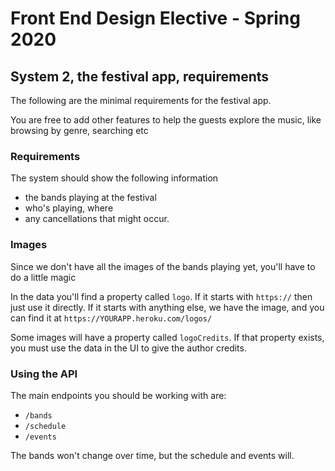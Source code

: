 # Front End Design Elective - Spring 2020

## System 2, the festival app, requirements

The following are the minimal requirements for the festival app.

You are free to add other features to help the guests explore the music, like browsing by genre, searching etc

### Requirements

The system should show the following information

- the bands playing at the festival
- who's playing, where
- any cancellations that might occur.

### Images

Since we don't have all the images of the bands playing yet, you'll have to do a little magic

In the data you'll find a property called `logo`. If it starts with `https://` then just use it directly. If it starts with anything else, we have the image, and you can find it at `https://YOURAPP.heroku.com/logos/`

Some images will have a property called `logoCredits`. If that property exists, you must use the data in the UI to give the author credits.

### Using the API

The main endpoints you should be working with are:

- `/bands`
- `/schedule`
- `/events`

The bands won't change over time, but the schedule and events will.
